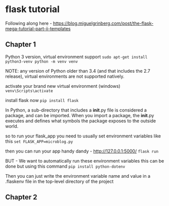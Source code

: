# flask tutorial

Following along here - https://blog.miguelgrinberg.com/post/the-flask-mega-tutorial-part-ii-templates

## Chapter 1

Python 3 version, virtual environment support 
`sudo apt-get install python3-venv
python -m venv venv`

NOTE: any version of Python older than 3.4 (and that includes the 2.7 release), virtual environments are not supported natively.

activate your brand new virtual environment (windows)
`venv\Scripts\activate`

install flask now
`pip install flask`

In Python, a sub-directory that includes a __init__.py file is considered a package, and can be imported. When you import a package, the __init__.py executes and defines what symbols the package exposes to the outside world.

so to run your flask_app you need to usually set environment variables like this
`set FLASK_APP=microblog.py`

then you can run your app handy dandy - http://127.0.0.1:5000/
`flask run`

BUT - We want to automatically run these environment variables
this can be done but using this command
`pip install python-dotenv`

Then you can just write the environment variable name and value in a .flaskenv file in the top-level directory of the project

## Chapter 2
